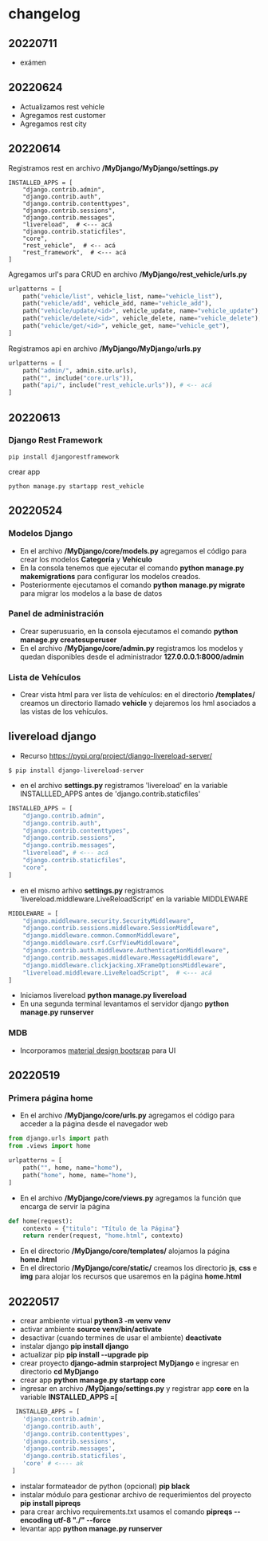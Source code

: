 # changelog
## 20220711
- exámen
  
## 20220624
- Actualizamos rest vehicle
- Agregamos rest customer
- Agregamos rest city

## 20220614
Registramos rest en archivo **/MyDjango/MyDjango/settings.py**
```
INSTALLED_APPS = [
    "django.contrib.admin",
    "django.contrib.auth",
    "django.contrib.contenttypes",
    "django.contrib.sessions",
    "django.contrib.messages",
    "livereload",  # <--- acá
    "django.contrib.staticfiles",
    "core",
    "rest_vehicle",  # <-- acá
    "rest_framework",  # <--- acá
]
```
Agregamos url's para CRUD en archivo **/MyDjango/rest_vehicle/urls.py**
```python
urlpatterns = [
    path("vehicle/list", vehicle_list, name="vehicle_list"),
    path("vehicle/add", vehicle_add, name="vehicle_add"),
    path("vehicle/update/<id>", vehicle_update, name="vehicle_update"),
    path("vehicle/delete/<id>", vehicle_delete, name="vehicle_delete"),
    path("vehicle/get/<id>", vehicle_get, name="vehicle_get"),
]
```
Registramos api en archivo **/MyDjango/MyDjango/urls.py**
```python
urlpatterns = [
    path("admin/", admin.site.urls),
    path("", include("core.urls")),
    path("api/", include("rest_vehicle.urls")), # <-- acá
]

```
## 20220613
### Django Rest Framework
```
pip install djangorestframework
```
crear app
```
python manage.py startapp rest_vehicle
```

## 20220524
### Modelos Django
- En el archivo **/MyDjango/core/models.py** agregamos el código para crear los modelos **Categoría** y **Vehículo**
- En la consola tenemos que ejecutar el comando **python manage.py makemigrations** para configurar los modelos creados.
- Posteriormente ejecutamos el comando **python manage.py migrate** para migrar los modelos a la base de datos

### Panel de administración
- Crear superusuario, en la consola ejecutamos el comando **python manage.py createsuperuser**
- En el archivo **/MyDjango/core/admin.py** registramos los modelos y quedan disponibles desde el administrador **127.0.0.0.1:8000/admin**

### Lista de Vehículos
- Crear vista html para ver lista de vehículos: en el directorio **/templates/** creamos un directorio llamado **vehicle** y dejaremos los hml asociados a las vistas de los vehículos.

## livereload django 

- Recurso https://pypi.org/project/django-livereload-server/
```shell
$ pip install django-livereload-server
```
- en el archivo **settings.py** registramos 'livereload' en la variable INSTALLLED_APPS antes de 'django.contrib.staticfiles'
```python
INSTALLED_APPS = [
    "django.contrib.admin",
    "django.contrib.auth",
    "django.contrib.contenttypes",
    "django.contrib.sessions",
    "django.contrib.messages",
    "livereload", # <--- acá
    "django.contrib.staticfiles",
    "core",
]
```
- en el mismo arhivo **settings.py** registramos 'livereload.middleware.LiveReloadScript' en la variable MIDDLEWARE
  
```python
MIDDLEWARE = [
    "django.middleware.security.SecurityMiddleware",
    "django.contrib.sessions.middleware.SessionMiddleware",
    "django.middleware.common.CommonMiddleware",
    "django.middleware.csrf.CsrfViewMiddleware",
    "django.contrib.auth.middleware.AuthenticationMiddleware",
    "django.contrib.messages.middleware.MessageMiddleware",
    "django.middleware.clickjacking.XFrameOptionsMiddleware",
    "livereload.middleware.LiveReloadScript",  # <--- acá
]
```
- Iniciamos livereload **python manage.py livereload**
- En una segunda terminal levantamos el servidor django **python manage.py runserver**

### MDB

- Incorporamos [material design bootsrap](https://mdbootstrap.com/docs/standard/getting-started/installation/) para UI 



## 20220519
### Primera página home
- En el archivo **/MyDjango/core/urls.py** agregamos el código para acceder a la página desde el navegador web
```python
from django.urls import path
from .views import home

urlpatterns = [
    path("", home, name="home"),
    path("home", home, name="home"),
]
```
- En el archivo **/MyDjango/core/views.py** agregamos la función que encarga de servir la página

```python
def home(request):
    contexto = {"titulo": "Título de la Página"}
    return render(request, "home.html", contexto)
```
- En el directorio **/MyDjango/core/templates/** alojamos la página **home.html**
- En el directorio **/MyDjango/core/static/** creamos los directorio **js**, **css** e **img** para alojar los recursos que usaremos en la página **home.html**
  
## 20220517

- crear ambiente virtual **python3 -m venv venv**
- activar ambiente **source venv/bin/activate**
- desactivar (cuando termines de usar el ambiente) **deactivate**
- instalar django **pip install django**
- actualizar pip **pip install --upgrade pip**
- crear proyecto **django-admin starproject MyDjango** e ingresar en directorio **cd MyDjango**
- crear app **python manage.py startapp core**
- ingresar en archivo **/MyDjango/settings.py** y registrar app **core** en la variable **INSTALLED_APPS =[**
```python
  INSTALLED_APPS = [
    'django.contrib.admin',
    'django.contrib.auth',
    'django.contrib.contenttypes',
    'django.contrib.sessions',
    'django.contrib.messages',
    'django.contrib.staticfiles',
    'core' # <---- ak
 ]
```
- instalar formateador de python (opcional) **pip black**
- instalar módulo para gestionar archivo de requerimientos del proyecto **pip install pipreqs**
- para crear archivo requirements.txt usamos el comando **pipreqs --encoding utf-8 "./" --force**
- levantar app **python manage.py runserver**